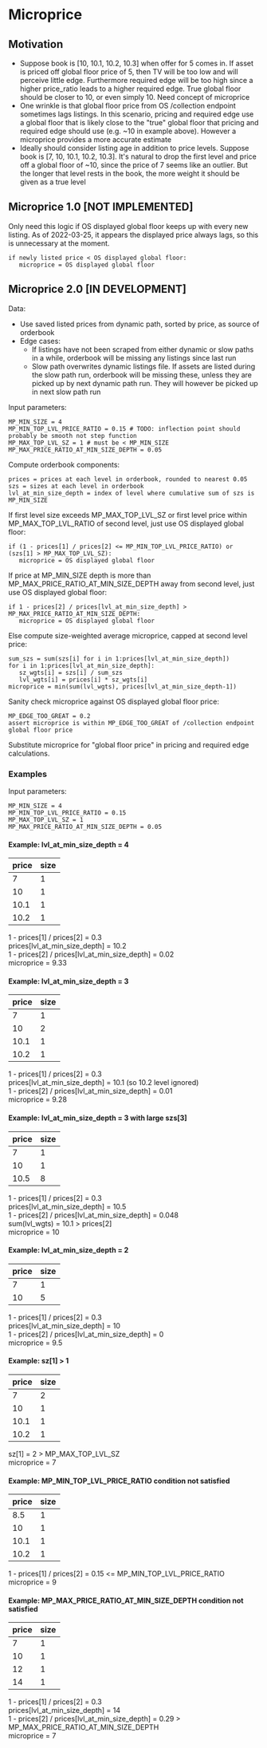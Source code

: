 # Microprice

## Motivation
- Suppose book is [10, 10.1, 10.2, 10.3] when offer for 5 comes in. If asset is priced off global floor price of 5, then TV will be too low and will perceive little edge. Furthermore required edge will be too high since a higher price_ratio leads to a higher required edge. True global floor should be closer to 10, or even simply 10. Need concept of microprice
- One wrinkle is that global floor price from OS /collection endpoint sometimes lags listings. In this scenario, pricing and required edge use a global floor that is likely close to the "true" global floor that pricing and required edge should use (e.g. ~10 in example above). However a microprice provides a more accurate estimate
- Ideally should consider listing age in addition to price levels. Suppose book is [7, 10, 10.1, 10.2, 10.3]. It's natural to drop the first level and price off a global floor of ~10, since the price of 7 seems like an outlier. But the longer that level rests in the book, the more weight it should be given as a true level

## Microprice 1.0 [NOT IMPLEMENTED]

Only need this logic if OS displayed global floor keeps up with every new listing. As of 2022-03-25, it appears the displayed price always lags, so this is unnecessary at the moment.

	if newly listed price < OS displayed global floor:
	   microprice = OS displayed global floor

## Microprice 2.0 [IN DEVELOPMENT]

Data:
- Use saved listed prices from dynamic path, sorted by price, as source of orderbook
- Edge cases:
	- If listings have not been scraped from either dynamic or slow paths in a while, orderbook will be missing any listings since last run
	- Slow path overwrites dynamic listings file. If assets are listed during the slow path run, orderbook will be missing these, unless they are picked up by next dynamic path run. They will however be picked up in next slow path run

Input parameters:

	MP_MIN_SIZE = 4
	MP_MIN_TOP_LVL_PRICE_RATIO = 0.15 # TODO: inflection point should probably be smooth not step function
	MP_MAX_TOP_LVL_SZ = 1 # must be < MP_MIN_SIZE
	MP_MAX_PRICE_RATIO_AT_MIN_SIZE_DEPTH = 0.05

Compute orderbook components:

	prices = prices at each level in orderbook, rounded to nearest 0.05
	szs = sizes at each level in orderbook
	lvl_at_min_size_depth = index of level where cumulative sum of szs is MP_MIN_SIZE

If first level size exceeds MP_MAX_TOP_LVL_SZ or first level price within MP_MAX_TOP_LVL_RATIO of second level, just use OS displayed global floor:

	if (1 - prices[1] / prices[2] <= MP_MIN_TOP_LVL_PRICE_RATIO) or (szs[1] > MP_MAX_TOP_LVL_SZ):
	   microprice = OS displayed global floor

If price at MP_MIN_SIZE depth is more than MP_MAX_PRICE_RATIO_AT_MIN_SIZE_DEPTH away from second level, just use OS displayed global floor:

	if 1 - prices[2] / prices[lvl_at_min_size_depth] > MP_MAX_PRICE_RATIO_AT_MIN_SIZE_DEPTH:
	   microprice = OS displayed global floor

Else compute size-weighted average microprice, capped at second level price:

	sum_szs = sum(szs[i] for i in 1:prices[lvl_at_min_size_depth])
	for i in 1:prices[lvl_at_min_size_depth]:
	   sz_wgts[i] = szs[i] / sum_szs
	   lvl_wgts[i] = prices[i] * sz_wgts[i]
	microprice = min(sum(lvl_wgts), prices[lvl_at_min_size_depth-1])

Sanity check microprice against OS displayed global floor price:

	MP_EDGE_TOO_GREAT = 0.2
	assert microprice is within MP_EDGE_TOO_GREAT of /collection endpoint global floor price

Substitute microprice for "global floor price" in pricing and required edge calculations.

### Examples

Input parameters:

	MP_MIN_SIZE = 4
	MP_MIN_TOP_LVL_PRICE_RATIO = 0.15
	MP_MAX_TOP_LVL_SZ = 1
	MP_MAX_PRICE_RATIO_AT_MIN_SIZE_DEPTH = 0.05

#### Example: lvl_at_min_size_depth = 4

| price | size |
| --- | --- |
| 7 | 1 |
| 10 | 1 |
| 10.1 | 1 |
| 10.2 | 1 |

1 - prices[1] / prices[2] = 0.3 \
prices[lvl_at_min_size_depth] = 10.2 \
1 - prices[2] / prices[lvl_at_min_size_depth] = 0.02 \
microprice = 9.33

#### Example: lvl_at_min_size_depth = 3

| price | size |
| --- | --- |
| 7 | 1 |
| 10 | 2 |
| 10.1 | 1 |
| 10.2 | 1 |

1 - prices[1] / prices[2] = 0.3 \
prices[lvl_at_min_size_depth] = 10.1 (so 10.2 level ignored) \
1 - prices[2] / prices[lvl_at_min_size_depth] = 0.01 \
microprice = 9.28

#### Example: lvl_at_min_size_depth = 3 with large szs[3]

| price | size |
| --- | --- |
| 7 | 1 |
| 10 | 1 |
| 10.5 | 8 |

1 - prices[1] / prices[2] = 0.3 \
prices[lvl_at_min_size_depth] = 10.5 \
1 - prices[2] / prices[lvl_at_min_size_depth] = 0.048 \
sum(lvl_wgts) = 10.1 > prices[2] \
microprice = 10

#### Example: lvl_at_min_size_depth = 2

| price | size |
| --- | --- |
| 7 | 1 |
| 10 | 5 |

1 - prices[1] / prices[2] = 0.3 \
prices[lvl_at_min_size_depth] = 10 \
1 - prices[2] / prices[lvl_at_min_size_depth] = 0 \
microprice = 9.5

#### Example: sz[1] > 1

| price | size |
| --- | --- |
| 7 | 2 |
| 10 | 1 |
| 10.1 | 1 |
| 10.2 | 1 |

sz[1] = 2 > MP_MAX_TOP_LVL_SZ \
microprice = 7

#### Example: MP_MIN_TOP_LVL_PRICE_RATIO condition not satisfied

| price | size |
| --- | --- |
| 8.5 | 1 |
| 10 | 1 |
| 10.1 | 1 |
| 10.2 | 1 |

1 - prices[1] / prices[2] = 0.15 <= MP_MIN_TOP_LVL_PRICE_RATIO \
microprice = 9

#### Example: MP_MAX_PRICE_RATIO_AT_MIN_SIZE_DEPTH condition not satisfied

| price | size |
| --- | --- |
| 7 | 1 |
| 10 | 1 |
| 12 | 1 |
| 14 | 1 |

1 - prices[1] / prices[2] = 0.3 \
prices[lvl_at_min_size_depth] = 14 \
1 - prices[2] / prices[lvl_at_min_size_depth] = 0.29 > MP_MAX_PRICE_RATIO_AT_MIN_SIZE_DEPTH \
microprice = 7
